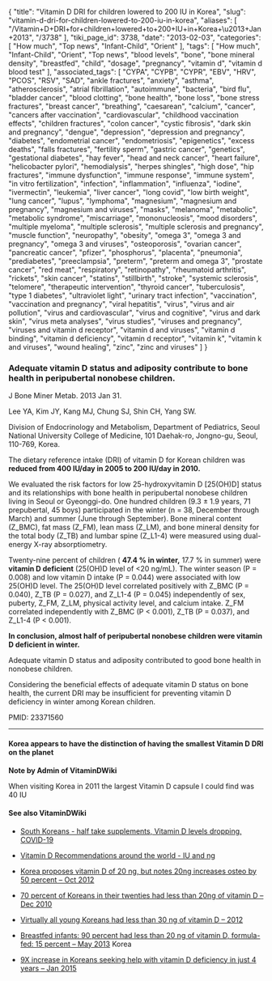 {
    "title": "Vitamin D DRI for children lowered to 200 IU in Korea",
    "slug": "vitamin-d-dri-for-children-lowered-to-200-iu-in-korea",
    "aliases": [
        "/Vitamin+D+DRI+for+children+lowered+to+200+IU+in+Korea+\u2013+Jan+2013",
        "/3738"
    ],
    "tiki_page_id": 3738,
    "date": "2013-02-03",
    "categories": [
        "How much",
        "Top news",
        "Infant-Child",
        "Orient"
    ],
    "tags": [
        "How much",
        "Infant-Child",
        "Orient",
        "Top news",
        "blood levels",
        "bone",
        "bone mineral density",
        "breastfed",
        "child",
        "dosage",
        "pregnancy",
        "vitamin d",
        "vitamin d blood test"
    ],
    "associated_tags": [
        "CYPA",
        "CYPB",
        "CYPR",
        "EBV",
        "HRV",
        "PCOS",
        "RSV",
        "SAD",
        "ankle fractures",
        "anxiety",
        "asthma",
        "atherosclerosis",
        "atrial fibrillation",
        "autoimmune",
        "bacteria",
        "bird flu",
        "bladder cancer",
        "blood clotting",
        "bone health",
        "bone loss",
        "bone stress fractures",
        "breast cancer",
        "breathing",
        "caesarean",
        "calcium",
        "cancer",
        "cancers after vaccination",
        "cardiovascular",
        "childhood vaccination effects",
        "children fractures",
        "colon cancer",
        "cystic fibrosis",
        "dark skin and pregnancy",
        "dengue",
        "depression",
        "depression and pregnancy",
        "diabetes",
        "endometrial cancer",
        "endometriosis",
        "epigenetics",
        "excess deaths",
        "falls fractures",
        "fertility sperm",
        "gastric cancer",
        "genetics",
        "gestational diabetes",
        "hay fever",
        "head and neck cancer",
        "heart failure",
        "helicobacter pylori",
        "hemodialysis",
        "herpes shingles",
        "high dose",
        "hip fractures",
        "immune dysfunction",
        "immune response",
        "immune system",
        "in vitro fertilization",
        "infection",
        "inflammation",
        "influenza",
        "iodine",
        "ivermectin",
        "leukemia",
        "liver cancer",
        "long covid",
        "low birth weight",
        "lung cancer",
        "lupus",
        "lymphoma",
        "magnesium",
        "magnesium and pregnancy",
        "magnesium and viruses",
        "masks",
        "melanoma",
        "metabolic",
        "metabolic syndrome",
        "miscarriage",
        "mononucleosis",
        "mood disorders",
        "multiple myeloma",
        "multiple sclerosis",
        "multiple sclerosis and pregnancy",
        "muscle function",
        "neuropathy",
        "obesity",
        "omega 3",
        "omega 3 and pregnancy",
        "omega 3 and viruses",
        "osteoporosis",
        "ovarian cancer",
        "pancreatic cancer",
        "pfizer",
        "phosphorus",
        "placenta",
        "pneumonia",
        "prediabetes",
        "preeclampsia",
        "preterm",
        "preterm and omega 3",
        "prostate cancer",
        "red meat",
        "respiratory",
        "retinopathy",
        "rheumatoid arthritis",
        "rickets",
        "skin cancer",
        "statins",
        "stillbirth",
        "stroke",
        "systemic sclerosis",
        "telomere",
        "therapeutic intervention",
        "thyroid cancer",
        "tuberculosis",
        "type 1 diabetes",
        "ultraviolet light",
        "urinary tract infection",
        "vaccination",
        "vaccination and pregnancy",
        "viral hepatitis",
        "virus",
        "virus and air pollution",
        "virus and cardiovascular",
        "virus and cognitive",
        "virus and dark skin",
        "virus meta analyses",
        "virus studies",
        "viruses and pregnancy",
        "viruses and vitamin d receptor",
        "vitamin d and viruses",
        "vitamin d binding",
        "vitamin d deficiency",
        "vitamin d receptor",
        "vitamin k",
        "vitamin k and viruses",
        "wound healing",
        "zinc",
        "zinc and viruses"
    ]
}


### Adequate vitamin D status and adiposity contribute to bone health in peripubertal nonobese children.

J Bone Miner Metab. 2013 Jan 31.

Lee YA, Kim JY, Kang MJ, Chung SJ, Shin CH, Yang SW.

Division of Endocrinology and Metabolism, Department of Pediatrics, Seoul National University College of Medicine, 101 Daehak-ro, Jongno-gu, Seoul, 110-769, Korea.

The dietary reference intake (DRI) of vitamin D for Korean children was  **reduced from 400 IU/day in 2005 to 200 IU/day in 2010.**  

We evaluated the risk factors for low 25-hydroxyvitamin D <span>[25(OH)D]</span> status and its relationships with bone health in peripubertal nonobese children living in Seoul or Gyeonggi-do. One hundred children (9.3 ± 1.9 years, 71 prepubertal, 45 boys) participated in the winter (n = 38, December through March) and summer (June through September). Bone mineral content (Z_BMC), fat mass (Z_FM), lean mass (Z_LM), and bone mineral density for the total body (Z_TB) and lumbar spine (Z_L1-4) were measured using dual-energy X-ray absorptiometry. 

Twenty-nine percent of children ( **47.4 % in winter,**  17.7 % in summer) were **vitamin D deficient** (25(OH)D level of <20 ng/mL). The winter season (P = 0.008) and low vitamin D intake (P = 0.044) were associated with low 25(OH)D level. The 25(OH)D level correlated positively with Z_BMC (P = 0.040), Z_TB (P = 0.027), and Z_L1-4 (P = 0.045) independently of sex, puberty, Z_FM, Z_LM, physical activity level, and calcium intake. Z_FM correlated independently with Z_BMC (P < 0.001), Z_TB (P = 0.037), and Z_L1-4 (P < 0.001). 

 **In conclusion, almost half of peripubertal nonobese children were vitamin D deficient in winter.** 

Adequate vitamin D status and adiposity contributed to good bone health in nonobese children. 

Considering the beneficial effects of adequate vitamin D status on bone health, the current DRI may be insufficient for preventing vitamin D deficiency in winter among Korean children.

PMID:     23371560

---

#### Korea appears to have the distinction of having the smallest Vitamin D DRI on the planet

 **Note by Admin of VitaminDWiki** 

When visiting Korea in 2011 the largest Vitamin D capsule I could find was 40 IU

#### See also VitaminDWiki

* [South Koreans - half take supplements, Vitamin D levels dropping, COVID-19](/tags/south-koreans-half-take-supplements-vitamin-d-levels-dropping-covid-19.html)

* [Vitamin D Recommendations around the world - IU and ng](/tags/vitamin-d-recommendations-around-the-world-iu-and-ng.html)

* [Korea proposes vitamin D of 20 ng, but notes 20ng increases osteo by 50 percent – Oct 2012](/posts/korea-proposes-vitamin-d-of-20-ng-but-notes-20ng-increases-osteo-by-50-percent)

* [70 percent of Koreans in their twenties had less than 20ng of vitamin D – Dec 2010](/tags/70-percent-of-koreans-in-their-twenties-had-less-than-20ng-of-vitamin-d-dec-2010.html)

* [Virtually all young Koreans had less than 30 ng of vitamin D – 2012](/tags/virtually-all-young-koreans-had-less-than-30-ng-of-vitamin-d-2012.html)

* [Breastfed infants: 90 percent had less than 20 ng of vitamin D, formula-fed: 15 percent – May 2013](/posts/breastfed-infants-90-percent-had-less-than-20-ng-of-vitamin-d-formula-fed-15-percent) Korea

* [9X increase in Koreans seeking help with vitamin D deficiency in just 4 years – Jan 2015](/tags/9x-increase-in-koreans-seeking-help-with-vitamin-d-deficiency-in-just-4-years-jan-2015.html)